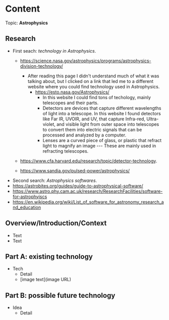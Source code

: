 # Content
Topic: **Astrophysics**

## Research
* First seach: *technology in Astrophysics*.
  * https://science.nasa.gov/astrophysics/programs/astrophysics-division-technology/
    * After reading this page I didn't understand much of what it was talking about, but I clicked on a link that led me to a different website where you could find technology used in Astrophysics.
      * https://esto.nasa.gov/Astrophysics/
        * In this website I could find tons of techology, mainly telescopes and their parts.
         * Detectors are devices that capture different wavelengths of light into a telescope. In this website I found detectors like Far IR, UVOIR, and UV, that capture Infra-red, Ultra-violet, and visible light from outer space into telescopes to convert them into electric signals that can be processed and analyzed by a computer.
         * Lenses are a curved piece of glass, or plastic that refract light to magnify an image --- These are mainly used in refracting telescopes.


   *  https://www.cfa.harvard.edu/research/topic/detector-technology.
  *   https://www.sandia.gov/pulsed-power/astrophysics/
*   Second search: *Astrophysics softwares*.
  * https://astrobites.org/guides/guide-to-astrophysical-software/
  * https://www.astro.phy.cam.ac.uk/research/ResearchFacilities/software-for-astrophyiscs
  * https://en.wikipedia.org/wiki/List_of_software_for_astronomy_research_and_education


    
## Overview/Introduction/Context
* Text
* Text

## Part A: existing technology
* Tech
  * Detail
  * [image text](image URL)

## Part B: possible future technology
* Idea
  * Detail
